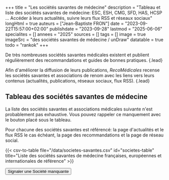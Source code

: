 +++
title = "Les sociétés savantes de médecine"
description = "Tableau et liste des sociétés savantes de médecine: ESC, ESH, CMG, SFD, HAS, HCSP ... Accéder à leurs actualités, suivre leurs flux RSS et réseaux sociaux"
longHtml = true
auteurs = ["Jean-Baptiste FRON"]
date = "2023-09-22T15:57:00+02:00"
publishdate = "2023-09-28"
lastmod = "2025-06-06"
specialites = []
annees = "2025"
sources = []
tags = []
image = true
imageSrc = "des sociétés savantes de médecine / unDraw"
datatable = true
todo = "rankok"
+++

De très nombreuses sociétés savantes médicales existent et publient régulièrement des recommandations et guides de bonnes pratiques.
{.lead}

Afin d'améliorer la diffusion de leurs publications, *RecoMédicales* recense les sociétés savantes et associations de renom avec les liens vers leurs contenus (actualités, publications, réseaux sociaux, flux RSS).
{.lead}

## Tableau des sociétés savantes de médecine

La liste des sociétés savantes et associations médicales suivante n'est probablement pas exhaustive. Vous pouvez rappeler ce manquement avec le bouton placé sous le tableau.

Pour chacune des sociétés savantes est référencé: la page d'actualités et le flux RSS le cas échéant, la page des recommandations et la page de réseau social.

{{< csv-to-table file="/data/societes-savantes.csv" id="societes-table" title="Liste des sociétés savantes de médecine françaises, européennes et internationales de référence" >}}

<div class="text-center"><button class="btn btn-link my-5 d-print-none" type="button" data-toggle="modal" data-target="#modal-contact">Signaler une Société manquante</button></div>

<script type="module">
window.addEventListener('load', () => {
  $(function () {
    $('#societes-table').DataTable({
      "columnDefs": [{
        "targets": 4,
        "render": function ( data, type, row, meta ) {
          return '<a href="'+data+'" target="_blank" rel="external nofollow noopener">'+data+'</a>';
        }
      },
      {
        "targets": 5,
        "render": function ( data, type, row, meta ) {
          if (data != 'No') {return '<a href="'+data+'" target="_blank" rel="external nofollow noopener">'+data+'</a>'}else {return data};
        }
      },
      {
        "targets": 6,
        "render": function ( data, type, row, meta ) {
          return '<a href="'+data+'" target="_blank" rel="external nofollow noopener">'+data+'</a>';
        }
      },
      {
        "targets": 7,
        "render": function ( data, type, row, meta ) {
          if (data != 'No') {return '<a href="'+data+'" target="_blank" rel="external nofollow noopener">'+data+'</a>'}else {return data};
        }
      },
      {
        "targets": 8,
        "render": function ( data, type, row, meta ) {
          return '<a href="'+data+'" target="_blank" rel="external nofollow noopener">'+data+'</a>';
        }
      }]
    })
  })
})
</script>

